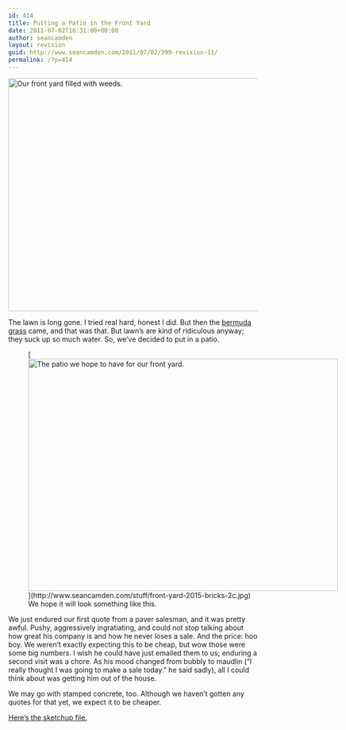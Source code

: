 ```yaml
---
id: 414
title: Putting a Patio in the Front Yard
date: 2011-07-02T16:31:00+00:00
author: seancamden
layout: revision
guid: http://www.seancamden.com/2011/07/02/399-revision-11/
permalink: /?p=414
---
```

<img src="http://www.seancamden.com/wp-content/uploads/2011/07/our-front-yard-with-weeds.jpg" alt="Our front yard filled with weeds." title="our-front-yard-with-weeds" width="625" height="469" class="alignnone size-full wp-image-401" srcset="http://seancamden.cosm/wp-content/uploads/2011/07/our-front-yard-with-weeds.jpg 625w, http://seancamden.cosm/wp-content/uploads/2011/07/our-front-yard-with-weeds-300x225.jpg 300w" sizes="(max-width: 625px) 100vw, 625px" />
  
The lawn is long gone. I tried real hard, honest I did. But then the [bermuda grass](http://www.ppws.vt.edu/scott/weed_id/cynda.htm) came, and that was that. But lawn&#8217;s are kind of ridiculous anyway; they suck up so much water. So, we&#8217;ve decided to put in a patio.
  
<figure id="attachment_402" style="width: 624px" class="wp-caption alignnone">[<img src="http://www.seancamden.com/wp-content/uploads/2011/07/front-yard-2015-bricks-2d.jpg" alt="The patio we hope to have for our front yard." title="front-yard-2015-bricks-2d" width="624" height="468" class="size-full wp-image-402" srcset="http://seancamden.cosm/wp-content/uploads/2011/07/front-yard-2015-bricks-2d.jpg 624w, http://seancamden.cosm/wp-content/uploads/2011/07/front-yard-2015-bricks-2d-300x225.jpg 300w" sizes="(max-width: 624px) 100vw, 624px" />](http://www.seancamden.com/stuff/front-yard-2015-bricks-2c.jpg)<figcaption class="wp-caption-text">We hope it will look something like this.</figcaption></figure>
  
We just endured our first quote from a paver salesman, and it was pretty awful. Pushy, aggressively ingratiating, and could not stop talking about how great his company is and how he never loses a sale. And the price: hoo boy. We weren&#8217;t exactly expecting this to be cheap, but wow those were some big numbers. I wish he could have just emailed them to us; enduring a second visit was a chore. As his mood changed from bubbly to maudlin (&#8220;I really thought I was going to make a sale today.&#8221; he said sadly), all I could think about was getting him out of the house.

We may go with stamped concrete, too. Although we haven&#8217;t gotten any quotes for that yet, we expect it to be cheaper.

[Here&#8217;s the sketchup file.](http://www.seancamden.com/stuff/front-yard-2015-bricks-2.zip)